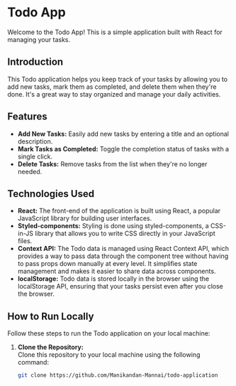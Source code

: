# Todo App

Welcome to the Todo App! This is a simple application built with React for managing your tasks.

## Introduction

This Todo application helps you keep track of your tasks by allowing you to add new tasks, mark them as completed, and delete them when they're done. It's a great way to stay organized and manage your daily activities.

## Features

- **Add New Tasks:** Easily add new tasks by entering a title and an optional description.
- **Mark Tasks as Completed:** Toggle the completion status of tasks with a single click.
- **Delete Tasks:** Remove tasks from the list when they're no longer needed.

## Technologies Used

- **React:** The front-end of the application is built using React, a popular JavaScript library for building user interfaces.
- **Styled-components:** Styling is done using styled-components, a CSS-in-JS library that allows you to write CSS directly in your JavaScript files.
- **Context API:** The Todo data is managed using React Context API, which provides a way to pass data through the component tree without having to pass props down manually at every level. It simplifies state management and makes it easier to share data across components.
- **localStorage:** Todo data is stored locally in the browser using the localStorage API, ensuring that your tasks persist even after you close the browser.

## How to Run Locally

Follow these steps to run the Todo application on your local machine:

1. **Clone the Repository:**  
   Clone this repository to your local machine using the following command:

   ```bash
   git clone https://github.com/Manikandan-Mannai/todo-application
